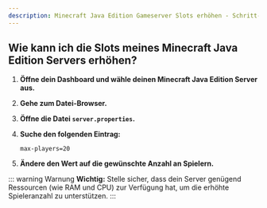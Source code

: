 ```yaml
---
description: Minecraft Java Edition Gameserver Slots erhöhen - Schritt-für-Schritt Anleitung für Vanilla, Spigot, Bukkit, Paper, Folia, Purpur und Pufferfish Server.
---
```


## Wie kann ich die Slots meines Minecraft Java Edition Servers erhöhen?

1. <strong>Öffne dein Dashboard und wähle deinen Minecraft Java Edition Server aus.</strong>

2. <strong>Gehe zum Datei-Browser.</strong>

3. <strong>Öffne die Datei ```server.properties```.</strong>

4. <strong>Suche den folgenden Eintrag:</strong>

    ```
    max-players=20
    ```

5. <strong>Ändere den Wert auf die gewünschte Anzahl an Spielern.</strong>

::: warning Warnung
<strong>Wichtig:</strong> Stelle sicher, dass dein Server genügend Ressourcen (wie RAM und CPU) zur Verfügung hat, um die erhöhte Spieleranzahl zu unterstützen.
:::